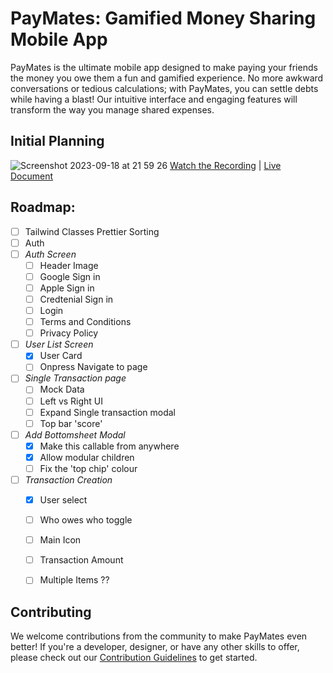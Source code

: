 # PayMates: Gamified Money Sharing Mobile App

PayMates is the ultimate mobile app designed to make paying your friends the money you owe them a fun and gamified experience. No more awkward conversations or tedious calculations; with PayMates, you can settle debts while having a blast! Our intuitive interface and engaging features will transform the way you manage shared expenses.

## Initial Planning
![Screenshot 2023-09-18 at 21 59 26](https://github.com/imprisonedmind/paymates/assets/51891628/4cb5f4b9-16ff-4743-a2cc-6f9e0fd4f4b2)
[Watch the Recording](https://youtu.be/IFoZMOeLS6k) | [Live Document](https://www.tldraw.com/v/ABQGGPVRmYSMXB78twhyg?viewport=276%2C-85%2C4015%2C1819&page=page%3AFhBe4RY3-tSGP0No49Y83)

## Roadmap:
- [ ] Tailwind Classes Prettier Sorting
- [ ] Auth
- [ ] *Auth Screen*
  - [ ] Header Image
  - [ ] Google Sign in
  - [ ] Apple Sign in
  - [ ] Credtenial Sign in
  - [ ] Login
  - [ ] Terms and Conditions
  - [ ] Privacy Policy
- [ ] *User List Screen*
  - [X] User Card
  - [ ] Onpress Navigate to page
- [ ] *Single Transaction page*
  - [ ] Mock Data
  - [ ] Left vs Right UI
  - [ ] Expand Single transaction modal
  - [ ] Top bar 'score'
- [ ] *Add Bottomsheet Modal*
  - [X] Make this callable from anywhere
  - [X] Allow modular children
  - [ ] Fix the 'top chip' colour
- [ ] *Transaction Creation*
  - [X] User select
  - [ ] Who owes who toggle
  - [ ] Main Icon
  - [ ] Transaction Amount
  - [ ] Multiple Items ??



## Contributing

We welcome contributions from the community to make PayMates even better! If you're a developer, designer, or have any other skills to offer, please check out our [Contribution Guidelines](CONTRIBUTING.md) to get started.

